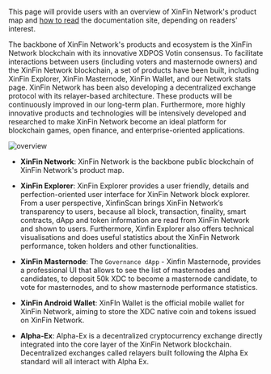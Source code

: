 ﻿This page will provide users with an overview of XinFin Network's product map and 
[how to read](/get-started/how_to_read/) the documentation site, depending on readers' interest.

The backbone of XinFin Network's products and ecosystem is the XinFin Network blockchain 
with its innovative XDPOS Votin consensus.
To facilitate interactions between users (including voters and masternode owners) 
and the XinFin Network blockchain, 
a set of products have been built, including XinFin Explorer, XinFin Masternode, XinFin Wallet, 
and our Network stats page.
XinFin Network has been also developing a decentralized exchange protocol with 
its relayer-based architecture.
These products will be continuously improved in our long-term plan.
Furthermore, more highly innovative products and technologies will be intensively
developed and researched to make XinFin Network become an ideal platform for blockchain 
games, open finance, and enterprise-oriented applications.   

![overview](/assets/overview.png)

* **XinFin Network**: XinFin Network is the backbone public blockchain of XinFin Network's product map.

* **XinFin Explorer**: XinFin Explorer provides a user friendly, 
details and perfection-oriented user interface for XinFin Network block explorer. 
From a user perspective, XinfinScan brings XinFin Network’s transparency to users, 
because all block, transaction, finality, smart contracts, 
dApp and token information are read from XinFin Network and shown to users. 
Furthermore, Xinfin Explorer also offers technical visualisations and does 
useful statistics about the XinFin Network performance, token holders and 
other functionalities.

* **XinFin Masternode**: The `Governance dApp` - Xinfin Masternode, provides a professional 
UI that allows to see the list of masternodes and candidates, 
to deposit 50k XDC to become a masternode candidate, to vote for masternodes, 
and to show masternode performance statistics.

* **XinFin Android Wallet**: XinFIn Wallet is the official mobile wallet for XinFin Network, 
aiming to store the XDC native coin and tokens issued on XinFin Network. 

* **Alpha-Ex**: Alpha-Ex is a decentralized cryptocurrency exchange directly 
integrated into the core layer of the XinFin Network blockchain. 
Decentralized exchanges called relayers built following the Alpha Ex
standard will all interact with Alpha Ex.

